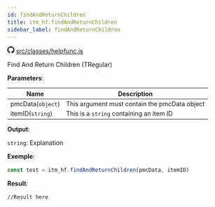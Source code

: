 ```yaml
---
id: findAndReturnChildren
title: itm_hf.findAndReturnChildren
sidebar_label: findAndReturnChildren
---
```

![](/img/github.png) [src/classes/helpfunc.js](https://github.com/TrustedSourceLeaks/LeakedServer/blob/master/src/classes/helpfunc.js)

Find And Return Children (TRegular)

**Parameters**:

Name  |   Description 
----------- |   -----------
pmcData(`object`)  |   This argument must contain the pmcData object
itemID(`string`)    | This is a `string` containing an item ID


**Output**:

`string`: Explanation


**Exemple**:
```js
const test = itm_hf.findAndReturnChildren(pmcData, itemID)
```

**Result**:
```
//Result here
```